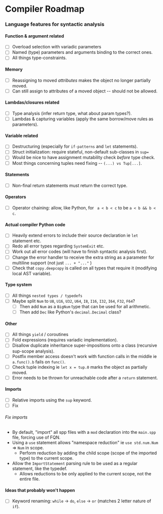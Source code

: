 # Compiler Roadmap
### Language features for syntactic analysis
#### Function & argument related
- [ ] Overload selection with variadic parameters
- [ ] Named (type) parameters and arguments binding to the correct ones.
- [ ] All things type-constraints.

#### Memory
- [ ] Reassigning to moved _attributes_ makes the object no longer partially moved.
- [ ] Can still assign to attributes of a moved object -- should not be allowed.

#### Lambdas/closures related
- [ ] Type analysis (infer return type, what about param types?).
- [ ] Lambdas & capturing variables (apply the same borrow/move rules as parameters).

#### Variable related
- [ ] Destructuring (especially for `if-patterns` and `let` statements).
- [ ] Struct initialization: require stateful, non-default sub-classes in `sup=`
- [ ] Would be nice to have assignment mutability check _before_ type check.
- [ ] Most things concerning tuples need fixing -- `(...) vs Tup[...]`.

#### Statements
- [ ] Non-final return statements must return the correct type.

#### Operators
- [ ] Operator chaining: allow, like Python, for ` a < b < c` to be `a < b && b < c`.

#### Actual compiler Python code
- [ ] Heavily extend errors to include their source declaration ie `let` statement etc.
- [ ] Redo all error types regarding `SystemExit` etc.
- [ ] Work out all error codes (will have to finish syntactic analysis first).
- [ ] Change the error handler to receive the extra string as a parameter for multiline support (not just `... + "..."` )
- [ ] Check that `copy.deepcopy` is called on all types that require it (modifying local AST variable).

#### Type system
- [ ] All things `nested types / typedefs`
- [ ] Maybe split `Num` to `U8`, `U16`, `U32`, `U64`, `I8`, `I16`, `I32`, `I64`, `F32`, `F64`?
  - [ ] Then add `Num` as a `BigNum` type that can be used for all arithmetic.
  - [ ] Then add `Dec` like Python's `decimal.Decimal` class?

#### Other
- [ ] All things `yield` / coroutines
- [ ] Fold expressions (requires variadic implementation).
- [ ] Disallow duplicate inheritance super-impositions onto a class (recursive sup-scope analysis).
- [ ] Postfix member access doesn't work with function calls in the middle ie `a.func().b` fails on `func()`.
- [ ] Check tuple indexing ie `let x = tup.0` marks the object as partially moved.
- [ ] Error needs to be thrown for unreachable code after a `return` statement.

#### Imports
- [ ] Relative imports using the `sup` keyword.
- [ ] Fix
###### Fix imports
- By default, "import" all spp files with a `mod` declaration into the `main.spp` file, forcing use of FQN.
- Using a `use` statement allows "namespace reduction" ie `use std.num.Num` => `Num` in scope.
  - Perform reduction by adding the child scope (scope of the imported type) to the current scope.
- Allow the `ImportStatement` parsing rule to be used as a regular statement, like the typedef.
  - Allows reductions to be only applied to the current scope, not the entire file.


#### Ideas that probably won't happen
- [ ] Keyword renaming: `while` -> `do`, `else` -> `or` (matches 2 letter nature of `if`).